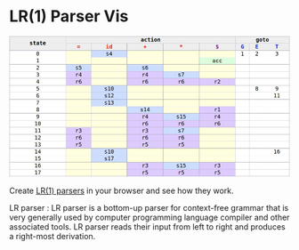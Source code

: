 # LR(1) Parser Vis

![LR(1) Parser Vis: sample parse table](src/images/sample-parse-table.jpg)

Create [LR(1) parsers](https://en.wikipedia.org/wiki/Canonical_LR_parser) in your browser and see how they work.

LR parser : LR parser is a bottom-up parser for context-free grammar that is very generally used by computer programming language compiler and other associated tools. LR parser reads their input from left to right and produces a right-most derivation.